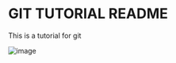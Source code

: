 # GIT TUTORIAL README

This is a tutorial for git 

![image](https://www.20i.com/blog/wp-content/uploads/2022/08/git-blog-header.png)